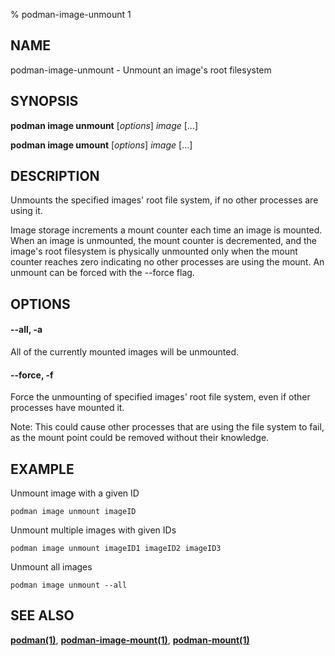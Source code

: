 % podman-image-unmount 1

## NAME

podman\-image\-unmount - Unmount an image's root filesystem

## SYNOPSIS

**podman image unmount** [*options*] _image_ [...]

**podman image umount** [*options*] _image_ [...]

## DESCRIPTION

Unmounts the specified images' root file system, if no other processes
are using it.

Image storage increments a mount counter each time an image is mounted.
When an image is unmounted, the mount counter is decremented, and the
image's root filesystem is physically unmounted only when the mount
counter reaches zero indicating no other processes are using the mount.
An unmount can be forced with the --force flag.

## OPTIONS

#### **--all**, **-a**

All of the currently mounted images will be unmounted.

#### **--force**, **-f**

Force the unmounting of specified images' root file system, even if other
processes have mounted it.

Note: This could cause other processes that are using the file system to fail,
as the mount point could be removed without their knowledge.

## EXAMPLE

Unmount image with a given ID

```
podman image unmount imageID
```

Unmount multiple images with given IDs

```
podman image unmount imageID1 imageID2 imageID3
```

Unmount all images

```
podman image unmount --all
```

## SEE ALSO

**[podman(1)](commands/podman.md)**, **[podman-image-mount(1)](commands/podman-image/podman-image-mount.md)**, **[podman-mount(1)](commands/podman-mount.md)**
